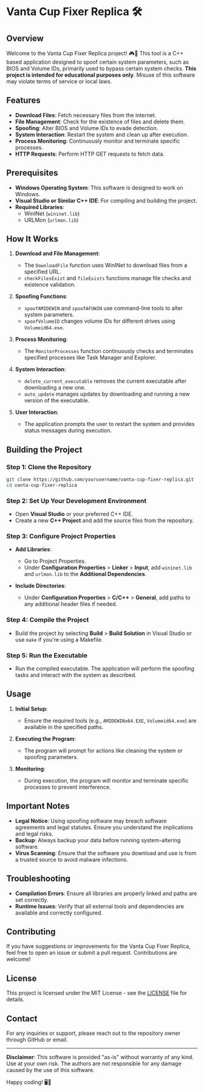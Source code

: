 # Vanta Cup Fixer Replica 🛠️

## Overview

Welcome to the Vanta Cup Fixer Replica project! 🎮🔧 This tool is a C++ based application designed to spoof certain system parameters, such as BIOS and Volume IDs, primarily used to bypass certain system checks. **This project is intended for educational purposes only**. Misuse of this software may violate terms of service or local laws.

## Features

- **Download Files**: Fetch necessary files from the internet.
- **File Management**: Check for the existence of files and delete them.
- **Spoofing**: Alter BIOS and Volume IDs to evade detection.
- **System Interaction**: Restart the system and clean up after execution.
- **Process Monitoring**: Continuously monitor and terminate specific processes.
- **HTTP Requests**: Perform HTTP GET requests to fetch data.

## Prerequisites

- **Windows Operating System**: This software is designed to work on Windows.
- **Visual Studio or Similar C++ IDE**: For compiling and building the project.
- **Required Libraries**:
  - WinINet (`wininet.lib`)
  - URLMon (`urlmon.lib`)

## How It Works

1. **Download and File Management**: 
   - The `DownloadFile` function uses WinINet to download files from a specified URL.
   - `checkFilesExist` and `fileExists` functions manage file checks and existence validation.

2. **Spoofing Functions**:
   - `spoofAMIDEWIN` and `spoofAFUWIN` use command-line tools to alter system parameters.
   - `spoofVolumeID` changes volume IDs for different drives using `Volumeid64.exe`.

3. **Process Monitoring**:
   - The `MonitorProcesses` function continuously checks and terminates specified processes like Task Manager and Explorer.

4. **System Interaction**:
   - `delete_current_executable` removes the current executable after downloading a new one.
   - `auto_update` manages updates by downloading and running a new version of the executable.

5. **User Interaction**:
   - The application prompts the user to restart the system and provides status messages during execution.

## Building the Project

### Step 1: Clone the Repository

```bash
git clone https://github.com/yourusername/vanta-cup-fixer-replica.git
cd vanta-cup-fixer-replica
```

### Step 2: Set Up Your Development Environment

- Open **Visual Studio** or your preferred C++ IDE.
- Create a new **C++ Project** and add the source files from the repository.

### Step 3: Configure Project Properties

- **Add Libraries**:
  - Go to Project Properties.
  - Under **Configuration Properties** > **Linker** > **Input**, add `wininet.lib` and `urlmon.lib` to the **Additional Dependencies**.

- **Include Directories**:
  - Under **Configuration Properties** > **C/C++** > **General**, add paths to any additional header files if needed.

### Step 4: Compile the Project

- Build the project by selecting **Build** > **Build Solution** in Visual Studio or use `make` if you're using a Makefile.

### Step 5: Run the Executable

- Run the compiled executable. The application will perform the spoofing tasks and interact with the system as described.

## Usage

1. **Initial Setup**: 
   - Ensure the required tools (e.g., `AMIDEWINx64.EXE`, `Volumeid64.exe`) are available in the specified paths.

2. **Executing the Program**:
   - The program will prompt for actions like cleaning the system or spoofing parameters.

3. **Monitoring**:
   - During execution, the program will monitor and terminate specific processes to prevent interference.

## Important Notes

- **Legal Notice**: Using spoofing software may breach software agreements and legal statutes. Ensure you understand the implications and legal risks.
- **Backup**: Always backup your data before running system-altering software.
- **Virus Scanning**: Ensure that the software you download and use is from a trusted source to avoid malware infections.

## Troubleshooting

- **Compilation Errors**: Ensure all libraries are properly linked and paths are set correctly.
- **Runtime Issues**: Verify that all external tools and dependencies are available and correctly configured.

## Contributing

If you have suggestions or improvements for the Vanta Cup Fixer Replica, feel free to open an issue or submit a pull request. Contributions are welcome!

## License

This project is licensed under the MIT License - see the [LICENSE](LICENSE) file for details.

## Contact

For any inquiries or support, please reach out to the repository owner through GitHub or email.

---

**Disclaimer**: This software is provided "as-is" without warranty of any kind. Use at your own risk. The authors are not responsible for any damage caused by the use of this software.

Happy coding! 🖥️🚀
